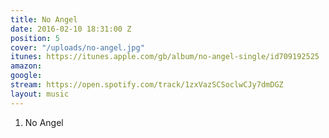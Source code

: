 ```yaml
---
title: No Angel
date: 2016-02-10 18:31:00 Z
position: 5
cover: "/uploads/no-angel.jpg"
itunes: https://itunes.apple.com/gb/album/no-angel-single/id709192525
amazon: 
google: 
stream: https://open.spotify.com/track/1zxVazSCSoclwCJy7dmDGZ
layout: music
---
```


1. No Angel
